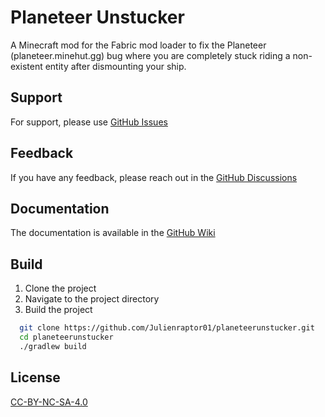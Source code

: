 # Planeteer Unstucker

A Minecraft mod for the Fabric mod loader to fix the Planeteer (planeteer.minehut.gg) bug where you are completely stuck riding a non-existent entity after dismounting your ship.

## Support

For support, please use [GitHub Issues](../../issues)

## Feedback

If you have any feedback, please reach out in the [GitHub Discussions](../../discussions)

## Documentation

The documentation is available in the [GitHub Wiki](../../wiki)

## Build

1. Clone the project
1. Navigate to the project directory
1. Build the project

```bash
  git clone https://github.com/Julienraptor01/planeteerunstucker.git
  cd planeteerunstucker
  ./gradlew build
```

## License

[CC-BY-NC-SA-4.0](LICENSE.md)
